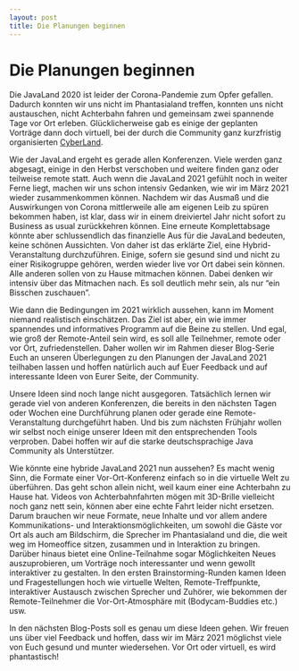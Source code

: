```yaml
---
layout: post
title: Die Planungen beginnen
---
```


# Die Planungen beginnen

Die JavaLand 2020 ist leider der Corona-Pandemie zum Opfer gefallen. Dadurch konnten wir uns nicht im Phantasialand treffen, konnten uns nicht austauschen, nicht Achterbahn fahren und gemeinsam zwei spannende Tage vor Ort erleben. Glücklicherweise gab es einige der geplanten Vorträge dann doch virtuell, bei der durch die Community ganz kurzfristig organisierten [CyberLand](https://cyberland.ijug.eu/).

Wie der JavaLand ergeht es gerade allen Konferenzen. Viele werden ganz abgesagt, einige in den Herbst verschoben und weitere finden ganz oder teilweise remote statt. Auch wenn die JavaLand 2021 gefühlt noch in weiter Ferne liegt, machen wir uns schon intensiv Gedanken, wie wir im März 2021 wieder zusammenkommen können. Nachdem wir das Ausmaß und die Auswirkungen von Corona mittlerweile alle am eigenen Leib zu spüren bekommen haben, ist klar, dass wir in einem dreiviertel Jahr nicht sofort zu Business as usual zurückkehren können. Eine erneute Komplettabsage könnte aber schlussendlich das finanzielle Aus für die JavaLand bedeuten, keine schönen Aussichten. Von daher ist das erklärte Ziel, eine Hybrid-Veranstaltung durchzuführen. Einige, sofern sie gesund sind und nicht zu einer Risikogruppe gehören, werden wieder live vor Ort dabei sein können. Alle anderen sollen von zu Hause mitmachen können. Dabei denken wir intensiv über das Mitmachen nach. Es soll deutlich mehr sein, als nur “ein Bisschen zuschauen”.

Wie dann die Bedingungen im 2021 wirklich aussehen, kann im Moment niemand realistisch einschätzen. Das Ziel ist aber, ein wie immer spannendes und informatives Programm auf die Beine zu stellen. Und egal, wie groß der Remote-Anteil sein wird, es soll alle Teilnehmer, remote oder vor Ort, zufriedenstellen. Daher wollen wir im Rahmen dieser Blog-Serie Euch an unseren Überlegungen zu den Planungen der JavaLand 2021 teilhaben lassen und hoffen natürlich auch auf Euer Feedback und auf interessante Ideen von Eurer Seite, der Community.

Unsere Ideen sind noch lange nicht ausgegoren. Tatsächlich lernen wir gerade viel von anderen Konferenzen, die bereits in den nächsten Tagen oder Wochen eine Durchführung planen oder gerade eine Remote-Veranstaltung durchgeführt haben. Und bis zum nächsten Frühjahr wollen wir selbst noch einige unserer Ideen mit den entsprechenden Tools verproben. Dabei hoffen wir auf die starke deutschsprachige Java Community als Unterstützer.

Wie könnte eine hybride JavaLand 2021 nun aussehen? Es macht wenig Sinn, die Formate einer Vor-Ort-Konferenz einfach so in die virtuelle Welt zu überführen. Das geht schon allein nicht, weil kaum einer eine Achterbahn zu Hause hat. Videos von Achterbahnfahrten mögen mit 3D-Brille vielleicht noch ganz nett sein, können aber eine echte Fahrt leider nicht ersetzen. Darum brauchen wir neue Formate, neue Inhalte und vor allem andere Kommunikations- und Interaktionsmöglichkeiten, um sowohl die Gäste vor Ort als auch am Bildschirm, die Sprecher im Phantasialand und die, die weit weg im Homeoffice sitzen, zusammen und in Interaktion zu bringen. Darüber hinaus bietet eine Online-Teilnahme sogar Möglichkeiten Neues auszuprobieren, um Vorträge noch interessanter und wenn gewollt interaktiver zu gestalten. In den ersten Brainstorming-Runden kamen Ideen und Fragestellungen hoch wie virtuelle Welten, Remote-Treffpunkte, interaktiver Austausch zwischen Sprecher und Zuhörer, wie bekommen der Remote-Teilnehmer die Vor-Ort-Atmosphäre mit (Bodycam-Buddies etc.) usw.  

In den nächsten Blog-Posts soll es genau um diese Ideen gehen. Wir freuen uns über viel Feedback und hoffen, dass wir im März 2021 möglichst viele von Euch gesund und munter wiedersehen. Vor Ort oder virtuell, es wird phantastisch!
